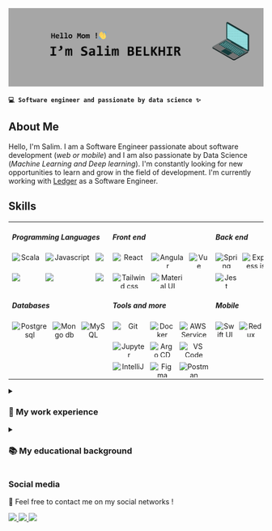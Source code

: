 <!--
**Salim-belkhir/Salim-belkhir** is a ✨ _special_ ✨ repository because its `README.md` (this file) appears on your GitHub profile.

Here are some ideas to get you started:

- 🔭 I’m currently working on ...
- 🌱 I’m currently learning ...
- 👯 I’m looking to collaborate on ...
- 🤔 I’m looking for help with ...
- 💬 Ask me about ...
- 📫 How to reach me: ...
- 😄 Pronouns: ...
- ⚡ Fun fact: ...
-->

![Bannière](assets/banniere_github.png)


**`💻 Software engineer and passionate by data science ✨`**

## About Me

Hello, I'm Salim. I am a Software Engineer passionate about software development (*web or mobile*) and I am also passionate by Data Science (*Machine Learning and Deep learning*). I'm constantly looking for new opportunities to learn and grow in the field of development.
I'm currently working with [Ledger](https://www.ledger.com/) as a Software Engineer.

## Skills



<table align="center">
    <tr>
        <td valign="top" width="30%">
            <h5>Programming Languages</h5>
            <div style="display: grid; grid-template-columns: auto auto auto; text-align: center; gap: 10px">
                <img src="https://cdn.jsdelivr.net/gh/devicons/devicon/icons/scala/scala-original.svg" alt="Scala" height="30">
                <img src="https://cdn.jsdelivr.net/gh/devicons/devicon/icons/javascript/javascript-original.svg" alt="Javascript" height="30" />
                <img src="https://cdn.jsdelivr.net/gh/devicons/devicon/icons/typescript/typescript-original.svg" height="30" />
                <img src="https://cdn.jsdelivr.net/gh/devicons/devicon/icons/swift/swift-original.svg" height="30" />
                <img src="https://cdn.jsdelivr.net/gh/devicons/devicon/icons/java/java-original.svg" height="30"/>
                <img src="https://cdn.jsdelivr.net/gh/devicons/devicon/icons/python/python-original.svg" height="30" />
            </div>
        </td>
        <td valign="top" width="30%">
            <h5>Front end</h5>
            <div style="display: grid; grid-template-columns: auto auto auto; text-align: center; gap: 10px">
                <img src="https://cdn.jsdelivr.net/gh/devicons/devicon/icons/react/react-original.svg" alt="React" height="30">
                <img src="https://cdn.jsdelivr.net/gh/devicons/devicon/icons/angularjs/angularjs-plain.svg" alt="Angular" height="30" />
                <img src="https://cdn.jsdelivr.net/gh/devicons/devicon/icons/vuejs/vuejs-original.svg" height="30" alt="Vue"/>
                <img src="https://cdn.jsdelivr.net/gh/devicons/devicon@latest/icons/tailwindcss/tailwindcss-original.svg" height="30" alt="Tailwind css" />
                <img src="https://cdn.jsdelivr.net/gh/devicons/devicon/icons/materialui/materialui-original.svg" height="30" alt="Material UI" />
            </div>
        </td>
        <td valign="top" width="30%">
            <h5>Back end</h5>
            <div style="display: grid; grid-template-columns: auto auto auto; text-align: center; gap: 10px">
                <img src="https://cdn.jsdelivr.net/gh/devicons/devicon/icons/spring/spring-original.svg" alt="Spring boot" height="30" />
                <img src="https://cdn.jsdelivr.net/gh/devicons/devicon/icons/nodejs/nodejs-original.svg" alt="Express js" height="30" />
                <img src="https://cdn.jsdelivr.net/gh/devicons/devicon@latest/icons/nestjs/nestjs-original.svg" alt="Nest js" height="30" />
                <img src="https://cdn.jsdelivr.net/gh/devicons/devicon/icons/jest/jest-plain.svg" alt="Jest" height="30" />
            </div>    
        </td>
    </tr>
    <tr>
        <td valign="top" width="30%">
            <h5>Databases</h5>
            <div style="display: grid; grid-template-columns: auto auto auto; text-align: center; gap: 10px">
                <img src="https://cdn.jsdelivr.net/gh/devicons/devicon/icons/postgresql/postgresql-original-wordmark.svg" alt="Postgresql" height="50" />      
                <img src="https://cdn.jsdelivr.net/gh/devicons/devicon/icons/mongodb/mongodb-plain-wordmark.svg" alt="Mongo db" height="50" />
                <img src="https://cdn.jsdelivr.net/gh/devicons/devicon/icons/mysql/mysql-original-wordmark.svg" alt="MySQL" height="60" />   
            </div>    
        </td>
        <td valign="top" width="30%">
            <h5>Tools and more</h5>
            <div style="display: grid; grid-template-columns: auto auto auto; text-align: center; gap: 10px">
                <img src="https://cdn.jsdelivr.net/gh/devicons/devicon/icons/git/git-original.svg" height="30" alt="Git" />
                <img src="https://cdn.jsdelivr.net/gh/devicons/devicon/icons/docker/docker-plain.svg" height="30" alt="Docker" />
                <img src="https://cdn.jsdelivr.net/gh/devicons/devicon@latest/icons/amazonwebservices/amazonwebservices-plain-wordmark.svg" height="30" alt="AWS Service" />
                <img src="https://cdn.jsdelivr.net/gh/devicons/devicon/icons/jupyter/jupyter-original-wordmark.svg" height="30" alt="Jupyter Notebook" />
                <img src="https://cdn.jsdelivr.net/gh/devicons/devicon@latest/icons/argocd/argocd-original.svg" height="30" alt="Argo CD" />
                <img src="https://cdn.jsdelivr.net/gh/devicons/devicon/icons/vscode/vscode-original.svg" height="30" alt="VS Code" />
                <img src="https://cdn.jsdelivr.net/gh/devicons/devicon@latest/icons/intellij/intellij-original.svg"  height="30" alt="IntelliJ" />
                <img src="https://cdn.jsdelivr.net/gh/devicons/devicon/icons/figma/figma-original.svg" height="30" alt="Figma" />
                <img src="https://cdn.jsdelivr.net/gh/devicons/devicon@latest/icons/postman/postman-original.svg"  height="30" alt="Postman" />  
            </div>
        </td>
        <td valign="top" width="30%">
            <h5>Mobile</h5>
            <div style="display: grid; grid-template-columns: auto auto auto; text-align: center; gap: 10px">
                <img src="https://humancoders-formations.s3.amazonaws.com/uploads/course/logo/231/formation-swiftui-multiplateforme.png" height="30" alt="Swift UI" />
                <img src="https://cdn.jsdelivr.net/gh/devicons/devicon/icons/redux/redux-original.svg" height="30" alt="Redux" />
                <img src="https://cdn.jsdelivr.net/gh/devicons/devicon/icons/react/react-original.svg" height="30" alt="React native" />
            </div>
        </td>
    </tr>
</table>





<details>
    <summary><h3>💼 My work experience</h3></summary>


<div style="background-color: #fff; border: 1px solid #ccc; border-radius: 5px; padding: 20px; margin: 10px; box-shadow: 2px 2px 5px #aaa;">
    <h2 style="color: #333;">🧑‍💻 Software Engineer Backend </h2>
    <img src="./assets/ledger_logo.jpg" alt="CGI Logo" style="width: 100px; float: left; margin-right: 20px;">
    <h3 style="color: #666; margin: 5px 0;">🏢 Company: Ledger</h3>
    <p style="color: #666; margin: 5px 0;">📍 City: Montpellier, France</p>
    <p style="color: #666; margin: 5px 0;">📆 October 2024 - Until today</p>
    <p style="color: #666; margin: 5px 0;">📋 Description:
    <ul style="color: #666;">
        <li>Working on the blockchain</li>
        <li>Working on making possible to our clients to collect their data through the blockchain</li>
    </ul>
    </p>
</div>


<div style="background-color: #fff; border: 1px solid #ccc; border-radius: 5px; padding: 20px; margin: 10px; box-shadow: 2px 2px 5px #aaa;">
    <h2 style="color: #333;">🧑‍💻 Software Engineer </h2>
    <img src="./assets/CGI_logo.png" alt="CGI Logo" style="width: 100px; float: left; margin-right: 20px;">
    <h3 style="color: #666; margin: 5px 0;">🏢 Company: CGI</h3>
    <p style="color: #666; margin: 5px 0;">📍 City: Montpellier, France</p>
    <p style="color: #666; margin: 5px 0;">📆 Internship Duration: June 2023 - August 2023</p>
    <p style="color: #666; margin: 5px 0;">📆 Professional Training Contract: September 2023 - August 2024</p>
    <p style="color: #666; margin: 5px 0;">📋 Description:
    <ul style="color: #666;">
        <li><strong>Professional Training Contract:</strong> Worked with a new team of 8 people for a CGI client. We developed a graphical interface and 8 microservices, with a high requirement for unit test coverage.
            <br>Technologies: Spring Boot, Java, Angular, TypeScript, PostgreSQL, CI/CD pipelines, Postman.
        </li>
        <li><strong>Internship:</strong> Participated in a project for a CGI client in an agile team of 8 people. The main technology used was Liferay (CMS).
            <br>Technologies: Liferay, Java, JavaScript, Docker, JSP, and GitLab.
        </li>
    </ul>
    </p>
</div>


<div style="background-color: #fff; border: 1px solid #ccc; border-radius: 5px; padding: 20px; margin: 10px; box-shadow: 2px 2px 5px #aaa;">
    <h2 style="color: #333;">🧑‍💼 Data Scientist Intern</h2>
    <img src="./assets/ulster-university_logo.com" alt="Ulster University Logo" style="width: 100px; float: left; margin-right: 20px;">
    <h3 style="color: #666; margin: 5px 0;">🏢 Company: Ulster University</h3>
    <p style="color: #666; margin: 5px 0;">📍 City: Londonderry, Northern Ireland</p>
    <p style="color: #666; margin: 5px 0;">📆 Duration: June 2022 - August 2022</p>
    <p style="color: #666; margin: 5px 0;">📋 Description: 
    <ul style="color: #666;">
        <li>Collected, processed, and managed data to provide the university with better tracking of its students.</li>
        <li>Utilized machine learning to predict students at risk of failure, enabling quicker intervention.</li>
        <li>Technical tools used: Power BI, Power Automate, AWS Services (S3, SageMaker, AWS Redshift, Amazon Quicksight).</li>
    </ul>
    </p>
</div>

</details>


<details>
    <summary><h3>📚 My educational background</h3></summary>


<div style="background-color: #fff; border: 1px solid #ccc; border-radius: 5px; padding: 20px; margin: 10px; box-shadow: 2px 2px 5px #aaa;">
    <h2 style="color: #333;">🧑‍🎓 Engineering student in Computer Science and Management</h2>
    <h3 style="color: #666; margin: 5px 0;">🏫 School : Polytech Montpellier</h3>
    <p style="color: #666; margin: 5px 0;">📍City : Montpellier</p>
    <p style="color: #666; margin: 5px 0;">📆 Years of study : September 2021 - August 2024</p>
    <p style="color: #666; margin: 5px 0;">📋 Description : During my engineering studies, I was able to discover a variety of subjects in both IT and management. In IT, we strengthened our programming skills, programming software, websites and mobile applications, as well as IoT. We did data science (data analyst, data engineering and AI, machine learning, deep learning, etc.). 
We also worked on architecture and security.
On the management side, we learned how to run a business, manage teams and so on.</p>
    <p style="color: #666; margin: 5px 0;"> <a href="https://www.polytech.umontpellier.fr/formation/cycle-ingenieur/informatique-et-gestion/en-quelques-mots">🔗 Informations about IG</a>
    </p>
</div>

<!-- Informations sur la deuxième école -->
<div style="background-color: #fff; border: 1px solid #ccc; border-radius: 5px; padding: 20px; margin: 10px; box-shadow: 2px 2px 5px #aaa;">
    <h2 style="color: #333;">🧑‍🎓 Student in a preparatory class for top-tier schools</h2>
    <h3 style="color: #666; margin: 5px 0;">🏫 School : Polytech Montpellier</h3>
    <p style="color: #666; margin: 5px 0;">📍City : Montpellier</p>
    <p style="color: #666; margin: 5px 0;">📆 Years of study : September 2019 - June 2021</p>
    <p style="color: #666; margin: 5px 0;">📋 Description : 2 years of preparatory classes. It was fairly general, with Physics, Chemistry, Mathematics and Computer Science as the main subjects. At the end of these 2 years, an international ranking was established to continue in the engineering cycle.</p>
    <p style="color: #666; margin: 5px 0;"> <a href="https://www.polytech.umontpellier.fr/formation/peip">🔗 Informations about Peip</a>
    </p>
</div>

</details>




### Social media
💬 Feel free to contact me on my social networks !

<a href="https://www.linkedin.com/in/salim-belkhir">
    <img height="35" src="https://cdn.jsdelivr.net/gh/devicons/devicon/icons/linkedin/linkedin-original.svg" />
</a>
<a href="https://www.kaggle.com/salimbelkhir">
    <img height="35" src="https://cdn.jsdelivr.net/gh/devicons/devicon/icons/kaggle/kaggle-original.svg" />
</a>
<a href="mailto:salimbelkhir7@gmail.com">
    <img height="30" src="https://upload.wikimedia.org/wikipedia/commons/thumb/7/7e/Gmail_icon_%282020%29.svg/1280px-Gmail_icon_%282020%29.svg.png" />
</a>